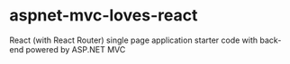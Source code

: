 # aspnet-mvc-loves-react
React (with React Router) single page application starter code with back-end powered by ASP.NET MVC

